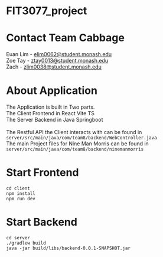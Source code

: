 # FIT3077_project 

# Contact Team Cabbage
Euan Lim - elim0062@student.monash.edu <br>
Zoe Tay  - ztay0013@student.monash.edu <br>
Zach - zlim0038@student.monash.edu <br>

# About Application
The Application is built in Two parts. <br>
The Client Frontend in React Vite TS <br>
The Server Backend in Java Springboot <br>
<br>
The Restful API the Client interacts with can be found in `server/src/main/java/com/team8/backend/WebController.java`
<br>
The main Project files for Nine Man Morris can be found in `server/src/main/java/com/team8/backend/ninemanmorris`
<br>

# Start Frontend
`cd client` <br>
`npm install` <br>
`npm run dev` <br>

# Start Backend
`cd server` <br>
`./gradlew build` <br>
`java -jar build/libs/backend-0.0.1-SNAPSHOT.jar` <br>